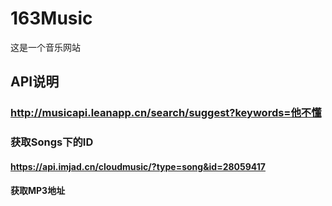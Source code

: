# 163Music

这是一个音乐网站

## API说明
###  
###  http://musicapi.leanapp.cn/search/suggest?keywords=他不懂
###  获取Songs下的ID
#### https://api.imjad.cn/cloudmusic/?type=song&id=28059417
#### 获取MP3地址

